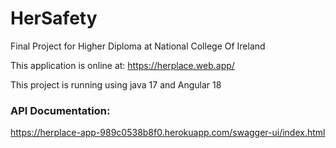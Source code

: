 # HerSafety

Final Project for Higher Diploma at National College Of Ireland

This application is online at: https://herplace.web.app/ 

This project is running using java  17 and Angular 18

### API Documentation:

https://herplace-app-989c0538b8f0.herokuapp.com/swagger-ui/index.html